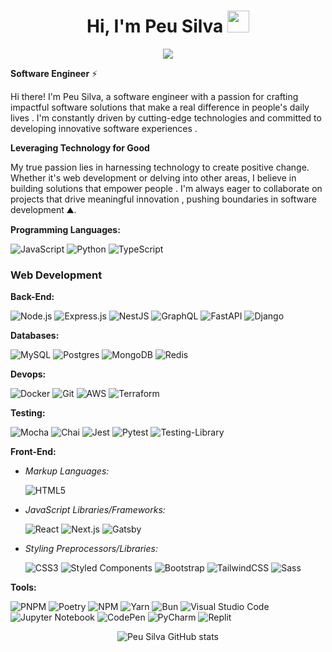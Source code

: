 
<h1 align="center"><b>Hi, I'm Peu Silva </b><img src="https://media.giphy.com/media/hvRJCLFzcasrR4ia7z/giphy.gif" width="35"></h1>
<p align="center">
  <a href="https://github.com/DenverCoder1/readme-typing-svg"><img src="https://readme-typing-svg.herokuapp.com?font=Poppins&color=cyan&size=25&center=true&vCenter=true&width=600&height=100&lines=One must imagine Sisyphus happy..."></a>
</p>

**Software Engineer** ⚡

Hi there! I'm Peu Silva, a software engineer with a passion for crafting impactful software solutions that make a real difference in people's daily lives . I'm constantly driven by cutting-edge technologies  and committed to developing innovative software experiences .

**Leveraging Technology for Good**

My true passion lies in harnessing technology to create positive change. Whether it's web development or delving into other areas, I believe in building solutions that empower people . I'm always eager to collaborate on projects that drive meaningful innovation , pushing boundaries in software development ⛰️.

**Programming Languages:**

![JavaScript](https://img.shields.io/badge/JavaScript-F7DF1E?style=plastic&logo=javascript&logoColor=black)
![Python](https://img.shields.io/badge/Python-3670A0?style=plastic&logo=python&logoColor=white)
![TypeScript](https://img.shields.io/badge/typescript-%23007ACC.svg?style=plastic&logo=typescript&logoColor=white)

### Web Development

**Back-End:**

  ![Node.js](https://img.shields.io/badge/Node.js-43B839?style=plastic&logo=node.js&logoColor=white)
  ![Express.js](https://img.shields.io/badge/express.js-%23404d59.svg?style=plastic&logo=express&logoColor=%2361DAFB)
  ![NestJS](https://img.shields.io/badge/NestJS-41D398?style=plastic&logo=nestjs&logoColor=white)
  ![GraphQL](https://img.shields.io/badge/GraphQL-E10098?style=plastic&logo=graphql&logoColor=white)
  ![FastAPI](https://img.shields.io/badge/FastAPI-005571?style=plastic&logo=fastapi)
  ![Django](https://img.shields.io/badge/django-%23092E20.svg?style=plastic&logo=django&logoColor=white)

**Databases:**

  ![MySQL](https://img.shields.io/badge/mysql-4479A1.svg?style=plastic&logo=mysql&logoColor=white)
  ![Postgres](https://img.shields.io/badge/postgres-%23316192.svg?style=plastic&logo=postgresql&logoColor=white)
  ![MongoDB](https://img.shields.io/badge/MongoDB-%234ea94b.svg?style=plastic&logo=mongodb&logoColor=white)
  ![Redis](https://img.shields.io/badge/redis-%23DD0031.svg?style=plastic&logo=redis&logoColor=white)

**Devops:**

  ![Docker](https://img.shields.io/badge/Docker-23951C?style=plastic&logo=docker&logoColor=white)
  ![Git](https://img.shields.io/badge/Git-F05032?style=plastic&logo=git&logoColor=white)
  ![AWS](https://img.shields.io/badge/Amazon%20Web%20Services-FF9900?style=plastic&logo=aws&logoColor=white)
  ![Terraform](https://img.shields.io/badge/Terraform-6829AB?style=plastic&logo=hashcorp&logoColor=white)

**Testing:**

  ![Mocha](https://img.shields.io/badge/Mocha-DD0030?style=plastic&logo=mocha&logoColor=white)
  ![Chai](https://img.shields.io/badge/Chai-4285F4?style=plastic&logo=chai&logoColor=white)
  ![Jest](https://img.shields.io/badge/Jest-c21325?style=plastic&logo=jest&logoColor=white)
  ![Pytest](https://img.shields.io/badge/pytest-orange?style=plastic&logo=pytest&logoColor=white)
  ![Testing-Library](https://img.shields.io/badge/-TestingLibrary-%23E33332?style=plastic&logo=testing-library&logoColor=white)

**Front-End:**

* *Markup Languages:*

  ![HTML5](https://img.shields.io/badge/html5-%23E34F26.svg?style=plastic&logo=html5&logoColor=white)

* *JavaScript Libraries/Frameworks:*

  ![React](https://img.shields.io/badge/React-20232A?style=plastic&logo=react&logoColor=61DAFB)
  ![Next.js](https://img.shields.io/badge/Next.js-000000?style=plastic&logo=next.js&logoColor=white)
  ![Gatsby](https://img.shields.io/badge/Gatsby-%23663399.svg?style=plastic&logo=gatsby&logoColor=white)

* *Styling Preprocessors/Libraries:*

  ![CSS3](https://img.shields.io/badge/css3-%231572B6.svg?style=plastic&logo=css3&logoColor=white)
  ![Styled Components](https://img.shields.io/badge/styled--components-DB7093?style=plastic&logo=styled-components&logoColor=white)
  ![Bootstrap](https://img.shields.io/badge/bootstrap-%238511FA.svg?style=plastic&logo=bootstrap&logoColor=white)
  ![TailwindCSS](https://img.shields.io/badge/tailwindcss-%2338B2AC.svg?style=plastic&logo=tailwind-css&logoColor=white)
  ![Sass](https://img.shields.io/badge/Sass-3B777E?style=plastic&logo=sass&logoColor=white)

**Tools:**

  ![PNPM](https://img.shields.io/badge/pnpm-%234a4a4a.svg?style=plastic&logo=pnpm&logoColor=f69220)
  ![Poetry](https://img.shields.io/badge/Poetry-%233B82F6.svg?style=plastic&logo=poetry&logoColor=0B3D8D)
  ![NPM](https://img.shields.io/badge/NPM-%23CB3837.svg?style=plastic&logo=npm&logoColor=white)
  ![Yarn](https://img.shields.io/badge/yarn-%232C8EBB.svg?style=plastic&logo=yarn&logoColor=white)
  ![Bun](https://img.shields.io/badge/Bun-%23000000.svg?style=plastic&logo=bun&logoColor=white)
  ![Visual Studio Code](https://img.shields.io/badge/Visual%20Studio%20Code-0078d7.svg?style=plastic&logo=visual-studio-code&logoColor=white)
  ![Jupyter Notebook](https://img.shields.io/badge/jupyter-%23FA0F00.svg?style=plastic&logo=jupyter&logoColor=white)
  ![CodePen](https://img.shields.io/badge/CodePen-white?style=plastic&logo=codepen&logoColor=black)
  ![PyCharm](https://img.shields.io/badge/pycharm-143?style=plastic&logo=pycharm&logoColor=black&color=black&labelColor=green)
  ![Replit](https://img.shields.io/badge/Replit-DD1200?style=plastic&logo=Replit&logoColor=white)

<div align="center">

![Peu Silva GitHub stats](https://github-readme-stats.vercel.app/api?username=peueueu&theme=dark&show_icons=true&locale=en)

</div>
